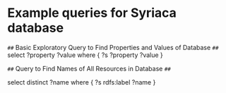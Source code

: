 # Example queries for Syriaca database

`##` Basic Exploratory Query to Find Properties and Values of Database `##`
select ?property ?value
where {
  ?s ?property ?value
}


`##` Query to Find Names of All Resources in Database `##`

select distinct ?name
where {
  ?s rdfs:label ?name
}
